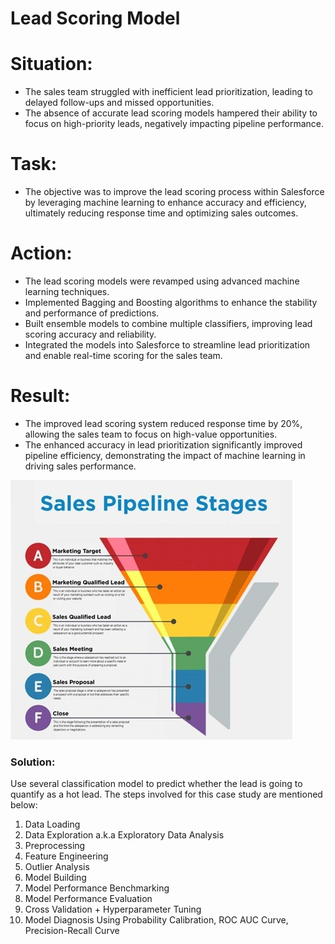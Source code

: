 # Lead Scoring Model


# Situation:

- The sales team struggled with inefficient lead prioritization, leading to delayed follow-ups and missed opportunities.
- The absence of accurate lead scoring models hampered their ability to focus on high-priority leads, negatively impacting pipeline performance.

# Task:
- The objective was to improve the lead scoring process within Salesforce by leveraging machine learning to enhance accuracy and efficiency, ultimately reducing response time and optimizing sales outcomes.

# Action:
- The lead scoring models were revamped using advanced machine learning techniques.
- Implemented Bagging and Boosting algorithms to enhance the stability and performance of predictions.
- Built ensemble models to combine multiple classifiers, improving lead scoring accuracy and reliability.
-	Integrated the models into Salesforce to streamline lead prioritization and enable real-time scoring for the sales team.

# Result:
- The improved lead scoring system reduced response time by 20%, allowing the sales team to focus on high-value opportunities.
- The enhanced accuracy in lead prioritization significantly improved pipeline efficiency, demonstrating the impact of machine learning in driving sales performance.


![image alt](https://github.com/ashishsinha2005/Analytics_Models/blob/1c8909939e05b6557500dd361e4ca58b073eef49/1.lead-scoring-model-python-main/LeadScoring.jpg)




### Solution:

Use several classification model to predict whether the lead is going to quantify as a hot lead. The steps involved for this case study are mentioned below:


1) Data Loading
2) Data Exploration a.k.a Exploratory Data Analysis
3) Preprocessing
4) Feature Engineering
5) Outlier Analysis
6) Model Building
7) Model Performance Benchmarking
8) Model Performance Evaluation
9) Cross Validation + Hyperparameter Tuning
10) Model Diagnosis Using Probability Calibration, ROC AUC Curve, Precision-Recall Curve


